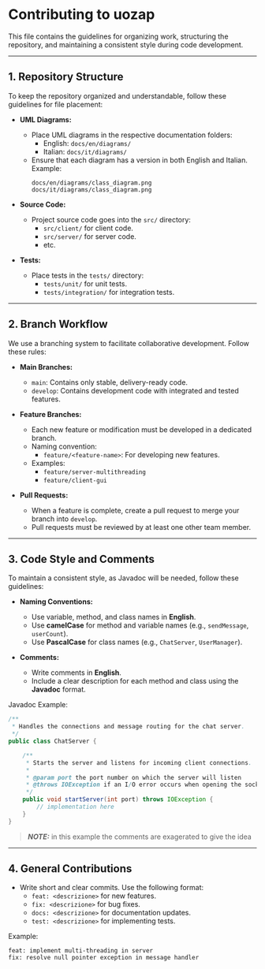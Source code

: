# Contributing to uozap
This file contains the guidelines for organizing work, structuring the repository, and maintaining a consistent style during code development.

---

## 1. **Repository Structure**
To keep the repository organized and understandable, follow these guidelines for file placement:

- **UML Diagrams:**
  - Place UML diagrams in the respective documentation folders:
    - English: `docs/en/diagrams/`
    - Italian: `docs/it/diagrams/`
  - Ensure that each diagram has a version in both English and Italian. Example:
    ```
    docs/en/diagrams/class_diagram.png
    docs/it/diagrams/class_diagram.png
    ```

- **Source Code:**
  - Project source code goes into the `src/` directory:
    - `src/client/` for client code.
    - `src/server/` for server code.
    - etc.

- **Tests:**
  - Place tests in the `tests/` directory:
    - `tests/unit/` for unit tests.
    - `tests/integration/` for integration tests.

---

## 2. **Branch Workflow**
We use a branching system to facilitate collaborative development. Follow these rules:

- **Main Branches:**
  - `main`: Contains only stable, delivery-ready code.
  - `develop`: Contains development code with integrated and tested features.

- **Feature Branches:**
  - Each new feature or modification must be developed in a dedicated branch.
  - Naming convention:
    - `feature/<feature-name>`: For developing new features.
  - Examples:
    - `feature/server-multithreading`
    - `feature/client-gui`

- **Pull Requests:**
  - When a feature is complete, create a pull request to merge your branch into `develop`.
  - Pull requests must be reviewed by at least one other team member.

---

## 3. **Code Style and Comments**
To maintain a consistent style, as Javadoc will be needed, follow these guidelines:
- **Naming Conventions:**
  - Use variable, method, and class names in **English**.
  - Use **camelCase** for method and variable names (e.g., `sendMessage`, `userCount`).
  - Use **PascalCase** for class names (e.g., `ChatServer`, `UserManager`).

- **Comments:**
  - Write comments in **English**.
  - Include a clear description for each method and class using the **Javadoc** format.

Javadoc Example:
```java
/**
 * Handles the connections and message routing for the chat server.
 */
public class ChatServer {

    /**
     * Starts the server and listens for incoming client connections.
     *
     * @param port the port number on which the server will listen
     * @throws IOException if an I/O error occurs when opening the socket
     */
    public void startServer(int port) throws IOException {
        // implementation here
    }
}
```

> **_NOTE:_** in this example the comments are exagerated to give the idea

---

## 4. **General Contributions**

- Write short and clear commits. Use the following format:
  - `feat: <descrizione>` for new features.
  - `fix: <descrizione>` for bug fixes.
  - `docs: <descrizione>` for documentation updates.
  - `test: <descrizione>` for implementing tests.

Example:
```text
feat: implement multi-threading in server
fix: resolve null pointer exception in message handler
```